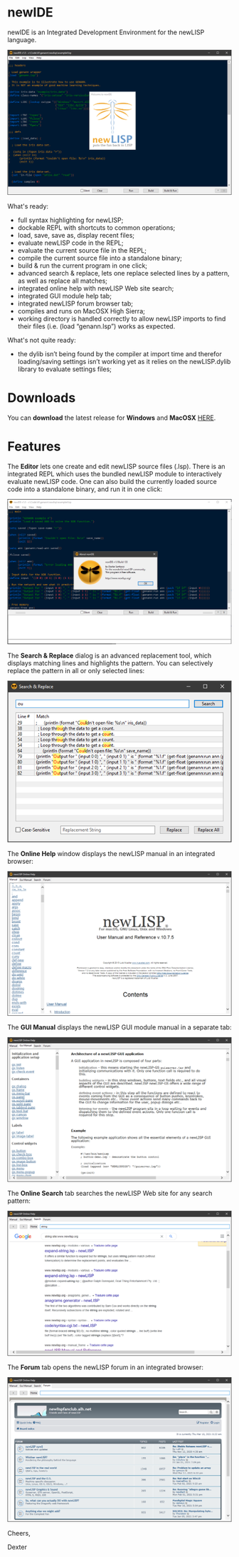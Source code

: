 # newIDE
newIDE is an Integrated Development Environment for the newLISP language.

<p align="center"><img src="Screenshots/Splash.PNG"></p>

What's ready:
- full syntax highlighting for newLISP;
- dockable REPL with shortcuts to common operations;
- load, save, save as, display recent files;
- evaluate newLISP code in the REPL;
- evaluate the current source file in the REPL;
- compile the current source file into a standalone binary;
- build & run the current program in one click;
- advanced search & replace, lets one replace selected lines by a pattern, as well as replace all matches;
- integrated online help with newLISP Web site search;
- integrated GUI module help tab;
- integrated newLISP forum browser tab;
- compiles and runs on MacOSX High Sierra;
- working directory is handled correctly to allow newLISP imports to find their files (i.e. (load “genann.lsp”) works as expected.

What's not quite ready:

- the dylib isn’t being found by the compiler at import time and therefor loading/saving settings isn’t working yet as it relies on the newLISP.dylib library to evaluate settings files;

# Downloads

You can <b>download</b> the latest release for <b>Windows</b> and <b>MacOSX</b> [HERE](https://github.com/DexterLagan/newIDE/releases/tag/v1.0.133).

# Features

The <b>Editor</b> lets one create and edit newLISP source files (.lsp). There is an integrated REPL which uses the bundled newLISP module to interactively evaluate newLISP code. One can also build the currently loaded source code into a standalone binary, and run it in one click:

<p align="center"><img src="Screenshots/REPL.PNG"></p>

The <b>Search & Replace</b> dialog is an advanced replacement tool, which displays matching lines and highlights the pattern. You can selectively replace the pattern in all or only selected lines:

<p align="center"><img src="Screenshots/Replace.PNG"></p>

The <b>Online Help</b> window displays the newLISP manual in an integrated browser:

<p align="center"><img src="Screenshots/Help-Manual.PNG"></p>

The <b>GUI Manual</b> displays the newLISP GUI module manual in a separate tab:

<p align="center"><img src="Screenshots/Help-GUI.PNG"></p>

The <b>Online Search</b> tab searches the newLISP Web site for any search pattern:

<p align="center"><img src="Screenshots/Help-Search.PNG"></p>

The <b>Forum</b> tab opens the newLISP forum in an integrated browser:

<p align="center"><img src="Screenshots/Help-Forums.PNG"></p>


Cheers,

Dexter
